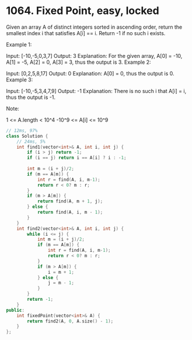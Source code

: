 # 1064. Fixed Point, easy, locked
Given an array A of distinct integers sorted in ascending order, return the smallest index i that satisfies A[i] == i.  Return -1 if no such i exists.

Example 1:

Input: [-10,-5,0,3,7]
Output: 3
Explanation: 
For the given array, A[0] = -10, A[1] = -5, A[2] = 0, A[3] = 3, thus the output is 3.
Example 2:

Input: [0,2,5,8,17]
Output: 0
Explanation: 
A[0] = 0, thus the output is 0.
Example 3:

Input: [-10,-5,3,4,7,9]
Output: -1
Explanation: 
There is no such i that A[i] = i, thus the output is -1.
 

Note:

1 <= A.length < 10^4
-10^9 <= A[i] <= 10^9

```c++
// 12ms, 97%
class Solution {
    // 24ms, 5%
    int find1(vector<int>& A, int i, int j) {
        if (i > j) return -1;
        if (i == j) return i == A[i] ? i : -1;
        
        int m = (i + j)/2;
        if (m == A[m]) {
            int r = find(A, i, m-1);
            return r < 0? m : r;
        }
        if (m > A[m]) {
            return find(A, m + 1, j);
        } else {
            return find(A, i, m - 1);
        }
    }
    int find2(vector<int>& A, int i, int j) {
        while (i <= j) {
            int m = (i + j)/2;
            if (m == A[m]) {
                int r = find(A, i, m-1);
                return r < 0? m : r;
            }
            if (m > A[m]) {
                i = m + 1;
            } else {
                j = m - 1;
            }
        }
        return -1;
    }
public:
    int fixedPoint(vector<int>& A) {
        return find2(A, 0, A.size() - 1);
    }
};
```